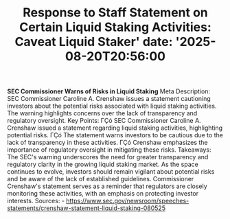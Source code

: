 ﻿---
title: "Response to Staff Statement on Certain Liquid Staking Activities:  Caveat Liquid Staker'
date: '2025-08-20T20:56:00"
category: "Markets"
summary: ""
slug: "response to staff statement on certain liquid staking activi"
source_urls:
  - "https://www.sec.gov/newsroom/speeches-statements/crenshaw-statement-liquid-staking-080525"
seo:
  title: "Response to Staff Statement on Certain Liquid Staking Activities:  Caveat Liquid Staker | Hash n Hedge'
  description: '"
  keywords: ["news", "markets", "brief"]
---
**SEC Commissioner Warns of Risks in Liquid Staking**  Meta Description: SEC Commissioner Caroline A. Crenshaw issues a statement cautioning investors about the potential risks associated with liquid staking activities. The warning highlights concerns over the lack of transparency and regulatory oversight.  Key Points:  ΓÇó SEC Commissioner Caroline A. Crenshaw issued a statement regarding liquid staking activities, highlighting potential risks. ΓÇó The statement warns investors to be cautious due to the lack of transparency in these activities. ΓÇó Crenshaw emphasizes the importance of regulatory oversight in mitigating these risks.  Takeaways:   The SEC's warning underscores the need for greater transparency and regulatory clarity in the growing liquid staking market. As the space continues to evolve, investors should remain vigilant about potential risks and be aware of the lack of established guidelines.   Commissioner Crenshaw's statement serves as a reminder that regulators are closely monitoring these activities, with an emphasis on protecting investor interests.  Sources: - https://www.sec.gov/newsroom/speeches-statements/crenshaw-statement-liquid-staking-080525 
